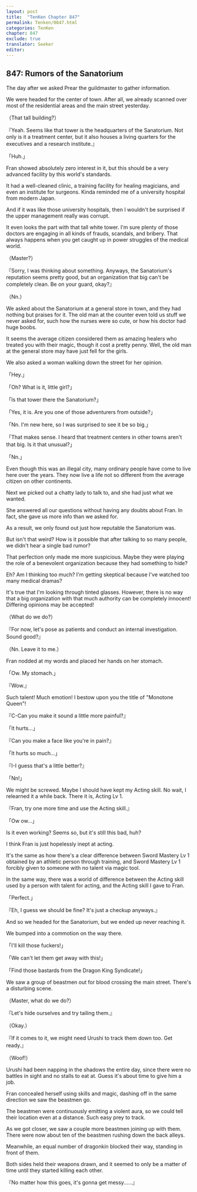 ```yaml
---
layout: post
title:  "TenKen Chapter 847"
permalink: Tenken/0847.html
categories: TenKen
chapter: 847
exclude: true
translator: Seeker
editor: 
---
```

<h2>847: Rumors of the Sanatorium</h2>

The day after we asked Prear the guildmaster to gather information.

We were headed for the center of town. After all, we already scanned over most of the residential areas and the main street yesterday.

（That tall building?）

『Yeah. Seems like that tower is the headquarters of the Sanatorium. Not only is it a treatment center, but it also houses a living quarters for the executives and a research institute.』

「Huh.」

Fran showed absolutely zero interest in it, but this should be a very advanced facility by this world's standards.

It had a well-cleaned clinic, a training facility for healing magicians, and even an institute for surgeons. Kinda reminded me of a university hospital from modern Japan.

And if it was like those university hospitals, then I wouldn't be surprised if the upper management really was corrupt.

It even looks the part with that tall white tower. I'm sure plenty of those doctors are engaging in all kinds of frauds, scandals, and bribery. That always happens when you get caught up in power struggles of the medical world.

（Master?）

『Sorry, I was thinking about something. Anyways, the Sanatorium's reputation seems pretty good, but an organization that big can't be completely clean. Be on your guard, okay?』

（Nn.）

We asked about the Sanatorium at a general store in town, and they had nothing but praises for it. The old man at the counter even told us stuff we never asked for, such how the nurses were so cute, or how his doctor had huge boobs.

It seems the average citizen considered them as amazing healers who treated you with their magic, though it cost a pretty penny. Well, the old man at the general store may have just fell for the girls.

We also asked a woman walking down the street for her opinion.

「Hey.」

「Oh? What is it, little girl?」

「Is that tower there the Sanatorium?」

「Yes, it is. Are you one of those adventurers from outside?」

「Nn. I'm new here, so I was surprised to see it be so big.」

「That makes sense. I heard that treatment centers in other towns aren't that big. Is it that unusual?」

「Nn.」

Even though this was an illegal city, many ordinary people have come to live here over the years. They now live a life not so different from the average citizen on other continents.

Next we picked out a chatty lady to talk to, and she had just what we wanted.

She answered all our questions without having any doubts about Fran. In fact, she gave us more info than we asked for.

As a result, we only found out just how reputable the Sanatorium was.

But isn't that weird? How is it possible that after talking to so many people, we didn't hear a single bad rumor?

That perfection only made me more suspicious. Maybe they were playing the role of a benevolent organization because they had something to hide?

Eh? Am I thinking too much? I'm getting skeptical because I've watched too many medical dramas?

It's true that I'm looking through tinted glasses. However, there is no way that a big organization with that much authority can be completely innocent! Differing opinions may be accepted!

（What do we do?）

『For now, let's pose as patients and conduct an internal investigation. Sound good?』

（Nn. Leave it to me.）

Fran nodded at my words and placed her hands on her stomach.

「Ow. My stomach.」

『Wow.』

Such talent! Much emotion! I bestow upon you the title of "Monotone Queen"!

『C-Can you make it sound a little more painful?』

「It hurts…」

『Can you make a face like you're in pain?』

「It hurts so much…」

『I-I guess that's a little better?』

「Nn!」

We might be screwed. Maybe I should have kept my Acting skill. No wait, I relearned it a while back. There it is, Acting Lv 1.

『Fran, try one more time and use the Acting skill.』

「Ow ow…」

Is it even working? Seems so, but it's still this bad, huh?

I think Fran is just hopelessly inept at acting.

It's the same as how there's a clear difference between Sword Mastery Lv 1 obtained by an athletic person through training, and Sword Mastery Lv 1 forcibly given to someone with no talent via magic tool.

In the same way, there was a world of difference between the Acting skill used by a person with talent for acting, and the Acting skill I gave to Fran.

「Perfect.」

『Eh, I guess we should be fine? It's just a checkup anyways.』

And so we headed for the Sanatorium, but we ended up never reaching it.

We bumped into a commotion on the way there.

「I'll kill those fuckers!」

「We can't let them get away with this!」

「Find those bastards from the Dragon King Syndicate!」

We saw a group of beastmen out for blood crossing the main street. There's a disturbing scene.

（Master, what do we do?）

『Let's hide ourselves and try tailing them.』

（Okay.）

『If it comes to it, we might need Urushi to track them down too. Get ready.』

（Woof!）

Urushi had been napping in the shadows the entire day, since there were no battles in sight and no stalls to eat at. Guess it's about time to give him a job.

Fran concealed herself using skills and magic, dashing off in the same direction we saw the beastmen go.

The beastmen were continuously emitting a violent aura, so we could tell their location even at a distance. Such easy prey to track.

As we got closer, we saw a couple more beastmen joining up with them. There were now about ten of the beastmen rushing down the back alleys.

Meanwhile, an equal number of dragonkin blocked their way, standing in front of them.

Both sides held their weapons drawn, and it seemed to only be a matter of time until they started killing each other.

『No matter how this goes, it's gonna get messy……』



